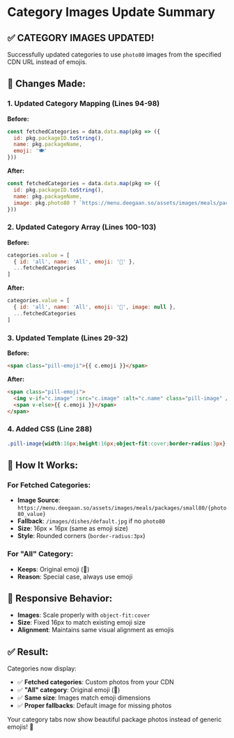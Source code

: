 # Category Images Update Summary

## ✅ **CATEGORY IMAGES UPDATED!**

Successfully updated categories to use `photo80` images from the specified CDN URL instead of emojis.

## 🔧 **Changes Made:**

### **1. Updated Category Mapping** (Lines 94-98)
**Before:**
```javascript
const fetchedCategories = data.data.map(pkg => ({
  id: pkg.packageID.toString(),
  name: pkg.packageName,
  emoji: '🍽️'
}))
```

**After:**
```javascript
const fetchedCategories = data.data.map(pkg => ({
  id: pkg.packageID.toString(),
  name: pkg.packageName,
  image: pkg.photo80 ? `https://menu.deegaan.so/assets/images/meals/packages/small80/${pkg.photo80}` : '/images/dishes/default.jpg'
}))
```

### **2. Updated Category Array** (Lines 100-103)
**Before:**
```javascript
categories.value = [
  { id: 'all', name: 'All', emoji: '🍲' },
  ...fetchedCategories
]
```

**After:**
```javascript
categories.value = [
  { id: 'all', name: 'All', emoji: '🍲', image: null },
  ...fetchedCategories
]
```

### **3. Updated Template** (Lines 29-32)
**Before:**
```html
<span class="pill-emoji">{{ c.emoji }}</span>
```

**After:**
```html
<span class="pill-emoji">
  <img v-if="c.image" :src="c.image" :alt="c.name" class="pill-image" />
  <span v-else>{{ c.emoji }}</span>
</span>
```

### **4. Added CSS** (Line 288)
```css
.pill-image{width:16px;height:16px;object-fit:cover;border-radius:3px}
```

## 🎯 **How It Works:**

### **For Fetched Categories:**
- **Image Source**: `https://menu.deegaan.so/assets/images/meals/packages/small80/{photo80_value}`
- **Fallback**: `/images/dishes/default.jpg` if no `photo80`
- **Size**: 16px × 16px (same as emoji size)
- **Style**: Rounded corners (`border-radius:3px`)

### **For "All" Category:**
- **Keeps**: Original emoji (🍲)
- **Reason**: Special case, always use emoji

## 📱 **Responsive Behavior:**

- **Images**: Scale properly with `object-fit:cover`
- **Size**: Fixed 16px to match existing emoji size
- **Alignment**: Maintains same visual alignment as emojis

## ✅ **Result:**

Categories now display:
- ✅ **Fetched categories**: Custom photos from your CDN
- ✅ **"All" category**: Original emoji (🍲)
- ✅ **Same size**: Images match emoji dimensions
- ✅ **Proper fallbacks**: Default image for missing photos

Your category tabs now show beautiful package photos instead of generic emojis! 🎉
